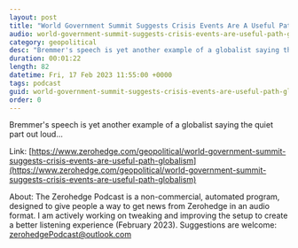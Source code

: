 ```yaml
---
layout: post
title: "World Government Summit Suggests Crisis Events Are A Useful Path To Globalism"
audio: world-government-summit-suggests-crisis-events-are-useful-path-globalism-0
category: geopolitical
desc: "Bremmer's speech is yet another example of a globalist saying the quiet part out loud..."
duration: 00:01:22
length: 82
datetime: Fri, 17 Feb 2023 11:55:00 +0000
tags: podcast
guid: world-government-summit-suggests-crisis-events-are-useful-path-globalism-0
order: 0
---
```

Bremmer's speech is yet another example of a globalist saying the quiet part out loud...

Link: [https://www.zerohedge.com/geopolitical/world-government-summit-suggests-crisis-events-are-useful-path-globalism](https://www.zerohedge.com/geopolitical/world-government-summit-suggests-crisis-events-are-useful-path-globalism)

About: The Zerohedge Podcast is a non-commercial, automated program, designed to give people a way to get news from Zerohedge in an audio format.  I am actively working on tweaking and improving the setup to create a better listening experience (February 2023).  Suggestions are welcome: [zerohedgePodcast@outlook.com](mailto:zerohedgePodcast@outlook.com)